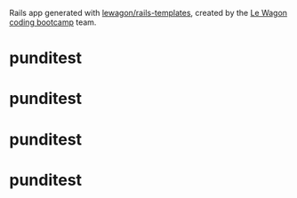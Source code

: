 Rails app generated with [lewagon/rails-templates](https://github.com/lewagon/rails-templates), created by the [Le Wagon coding bootcamp](https://www.lewagon.com) team.
# punditest
# punditest
# punditest
# punditest
